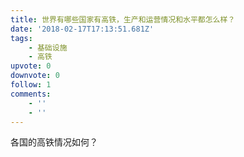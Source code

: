 ```yaml
---
title: 世界有哪些国家有高铁，生产和运营情况和水平都怎么样？
date: '2018-02-17T17:13:51.681Z'
tags:
    - 基础设施
    - 高铁
upvote: 0
downvote: 0
follow: 1
comments:
    - ''
    - ''
---
```


各国的高铁情况如何？
